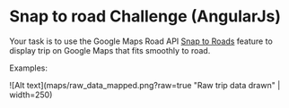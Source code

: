 # Snap to road Challenge (AngularJs)

Your task is to use the Google Maps Road API [Snap to Roads](https://developers.google.com/maps/documentation/roads/snap) feature to display trip on Google Maps that fits smoothly to road. 

Examples:

![Alt text](maps/raw_data_mapped.png?raw=true "Raw trip data drawn" | width=250)
